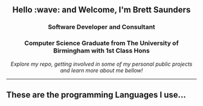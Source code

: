 <link rel="stylesheet" href="https://cdn.jsdelivr.net/gh/devicons/devicon@master/devicon.min.css">

<h2 align="center">Hello :wave: and Welcome, I'm Brett Saunders</h1>
<h3 align="center">Software Developer and Consultant</h3>
<h3 align="center">Computer Science Graduate from The University of Birmingham with 1st Class Hons</h3>

<p align="center">
  <em>Explore my repo, getting involved in some of my personal public projects and learn more about me bellow!</em>
</p>

<hr/>

<h2>These are the programming Languages I use...</h2>
<i class="devicon-java-plain-wordmark"></i>


